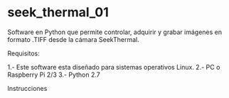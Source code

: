 # seek_thermal_01
Software en Python que permite controlar, adquirir y grabar imágenes en formato .TIFF desde la cámara SeekThermal. 

Requisitos: 

1.- Este software esta diseñado para sistemas operativos Linux.
2.- PC o Raspberry Pi 2/3
3.- Python 2.7

Instrucciones
